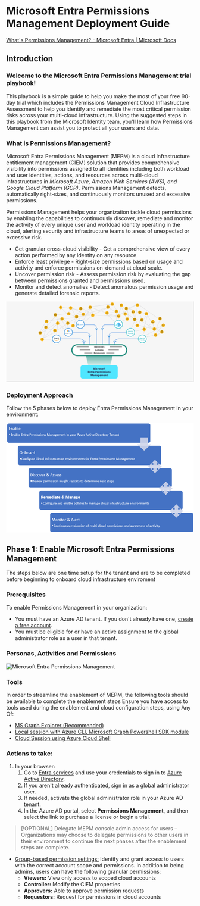 # Microsoft Entra Permissions Management  Deployment Guide

[What's Permissions Management? - Microsoft Entra | Microsoft Docs ](https://docs.microsoft.com/en-us/azure/active-directory/cloud-infrastructure-entitlement-management/overview)

## Introduction
###  Welcome to the Microsoft Entra Permissions Management trial playbook!

This playbook is a simple guide to help you make the most of your free 90-day trial which includes the Permissions Management Cloud Infrastructure Assessment to help you identify and remediate the most critical permission risks across your multi-cloud infrastructure. Using the suggested steps in this playbook from the Microsoft Identity team, you'll learn how Permissions Management can assist you to protect all your users and data. 


### What is Permissions Management? 
Microsoft Entra Permissions Management (MEPM) is a cloud infrastructure entitlement management (CIEM) solution that provides comprehensive visibility into permissions assigned to all identities including both workload and user identities, actions, and resources across multi-cloud infrastructures in *Microsoft Azure, Amazon Web Services (AWS), and Google Cloud Platform (GCP)*. Permissions Management detects, automatically right-sizes, and continuously monitors unused and excessive permissions.

Permissions Management helps your organization tackle cloud permissions by enabling the capabilities to continuously discover, remediate and monitor the activity of every unique user and workload identity operating in the cloud, alerting security and infrastructure teams to areas of unexpected or excessive risk. 
- Get granular cross-cloud visibility - Get a comprehensive view of every action performed by any identity on any resource.
- Enforce least privilege - Right-size permissions based on usage and activity and enforce permissions on-demand at cloud scale.
- Uncover permission risk - Assess permission risk by evaluating the gap between permissions granted and permissions used.
- Monitor and detect anomalies - Detect anomalous permission usage and generate detailed forensic reports.

![Microsoft Entra Permissions Management](/images/MEPM-key-cases.png)

### Deployment Approach 
Follow the 5 phases below to deploy Entra Permissions Management in your environment:

![Deployment Approach](/images/mepm-deployment-approach.png)

## Phase 1: Enable Microsoft Entra Permissions Management

The steps below are one time setup for the tenant and are to be completed before beginning to onboard cloud infrastructure enviroment

### Prerequisites
To enable Permissions Management in your organization:

- You must have an Azure AD tenant. If you don't already have one, [create a free account](https://azure.microsoft.com/free/).
- You must be eligible for or have an active assignment to the global administrator role as a user in that tenant.

### Personas, Activities and Permissions
![Microsoft Entra Permissions Management](media/personas-act-permiss.png)

### Tools
In order to streamline the enablement of MEPM, the following tools should be available to complete the enablement steps
Ensure you have access to tools used during the enablement and cloud configuration steps, using Any Of:
  - [MS Graph Explorer (Recommended)](https://docs.microsoft.com/en-us/graph/graph-explorer/graph-explorer-overview)
  - [Local session with Azure CLI, Microsoft Graph Powershell SDK module](https://docs.microsoft.com/en-us/powershell/microsoftgraph/overview?view=graph-powershell-1.0)
  - [Cloud Session using Azure Cloud Shell](https://docs.microsoft.com/en-us/azure/cloud-shell/overview)

### Actions to take:
1. In your browser:
    1. Go to [Entra services](https://entra.microsoft.com) and use your credentials to sign in to [Azure Active Directory](https://ms.portal.azure.com/#blade/Microsoft_AAD_IAM/ActiveDirectoryMenuBlade/Overview).
    1. If you aren't already authenticated, sign in as a global administrator user.
    1. If needed, activate the global administrator role in your Azure AD tenant.
    1. In the Azure AD portal, select **Permissions Management**, and then select the link to purchase a license or begin a trial.

>[!OPTIONAL]
> Delegate MEPM console admin access for users – Organizations may choose to delegate permissions to other users in their environment to continue the next phases after the enablement steps are complete. 

- [Group-based permission settings:](https://docs.microsoft.com/en-us/azure/active-directory/cloud-infrastructure-entitlement-management/how-to-create-group-based-permissions) Identify and grant access to users with the correct account scope and permissions. In addition to being admins, users can have the following granular permissions:
  - **Viewers:** View only access to scoped cloud accounts 
  - **Controller:** Modify the CIEM properties
  - **Approvers:** Able to approve permission requests
  - **Requestors:** Request for permissions in cloud accounts

